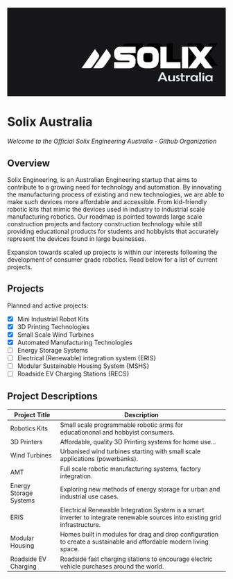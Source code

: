 ![Logo](https://github.com/Solix-Group/.github/blob/main/profile/solix.jpg)

# Solix Australia

*Welcome to the Official Solix Engineering Australia - Github Organization*

## Overview

Solix Engineering, is an Australian Engineering startup that aims to contribute to a growing need for technology and automation. By innovating the manufacturing process of existing and new technologies, we are able to make such devices more affordable and accessible. From kid-friendly robotic kits that mimic the devices used in industry to industrial scale manufacturing robotics. Our roadmap is pointed towards large scale construction projects and factory construction technology while still providing educational products for students and hobbyists that accurately represent the devices found in large businesses.

Expansion towards scaled up projects is within our interests following the development of consumer grade robotics. Read below for a list of current projects.

## Projects
Planned and active projects:    

- [x] Mini Industrial Robot Kits
- [x] 3D Printing Technologies
- [x] Small Scale Wind Turbines
- [x] Automated Manufacturing Technologies
- [ ] Energy Storage Systems
- [ ] Electrical (Renewable) integration system {ERIS}
- [ ] Modular Sustainable Housing System {MSHS}
- [ ] Roadside EV Charging Stations {RECS}

## Project Descriptions

Project Title | Description
------------- | --------------
Robotics Kits | Small scale programmable robotic arms for educationonal and hobbyist consumers.
3D Printers | Affordable, quality 3D Printing systems for home use...
Wind Turbines | Urbanised wind turbines starting with small scale applications (powerbanks).
AMT | Full scale robotic manufacturing systems, factory integration.
Energy Storage Systems | Exploring new methods of energy storage for urban and industrial use cases.
ERIS | Electrical Renewable Integration System is a smart inverter to integrate renewable sources into existing grid infrastructure.
Modular Housing | Homes built in modules for drag and drop configuration to create a sustainable and affordable modern living space.
Roadside EV Charging | Roadside fast charging stations to encourage electric vehicle purchases around the world.

